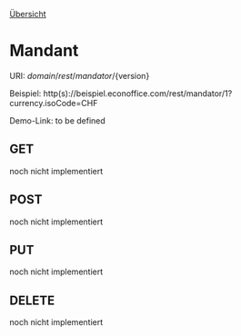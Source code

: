 [Übersicht](../)

# Mandant

URI: ${domain}/rest/mandator/${version}

Beispiel: http(s)://beispiel.econoffice.com/rest/mandator/1?currency.isoCode=CHF

Demo-Link: to be defined

## GET
noch nicht implementiert

## POST
noch nicht implementiert

## PUT
noch nicht implementiert

## DELETE
noch nicht implementiert
